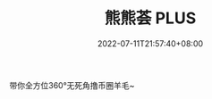 ﻿---
weight: 
title: "熊熊荟 PLUS"
description: "带你全方位360°无死角撸币圈羊毛~"
date: 2022-07-11T21:57:40+08:00
lastmod: 2022-07-11T16:45:40+08:00
draft: false
authors: ["yangsi"]
featuredImage: "xiongxionghui-plus.jpg"
link: ""
tags: ["微信公众号","熊熊荟 PLUS"]
categories: ["navigation"]
navigation: ["微信公众号"]
lightgallery: true
toc: true
pinned: false
recommend: false
recommend1: false
---
带你全方位360°无死角撸币圈羊毛~
